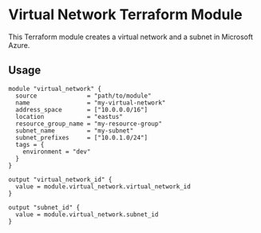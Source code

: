 # Virtual Network Terraform Module

This Terraform module creates a virtual network and a subnet in Microsoft Azure.

## Usage

```hcl
module "virtual_network" {
  source              = "path/to/module"
  name                = "my-virtual-network"
  address_space       = ["10.0.0.0/16"]
  location            = "eastus"
  resource_group_name = "my-resource-group"
  subnet_name         = "my-subnet"
  subnet_prefixes     = ["10.0.1.0/24"]
  tags = {
    environment = "dev"
  }
}

output "virtual_network_id" {
  value = module.virtual_network.virtual_network_id
}

output "subnet_id" {
  value = module.virtual_network.subnet_id
}


